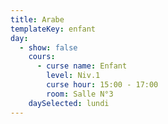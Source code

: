 ```yaml
---
title: Arabe
templateKey: enfant
day:
  - show: false
    cours:
      - curse name: Enfant
        level: Niv.1
        curse hour: 15:00 - 17:00
        room: Salle N°3
    daySelected: lundi
---
```

